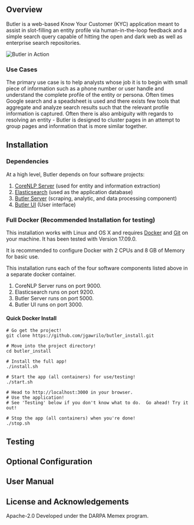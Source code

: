 ## Overview
Butler is a web-based Know Your Customer (KYC) application meant to assist in slot-filling an entity profile via human-in-the-loop feedback and a simple search query capable of hitting the open and dark web as well as enterprise search repositories.

![Butler in Action](https://github.com/jgawrilo/butler_install/raw/master/docs/butler_main.png "Butler - Search in Action")

### Use Cases
The primary use case is to help analysts whose job it is to begin with small piece of information such as a phone number or user handle and understand the complete profile of the entity or persona.  Often times Google search and a speadsheet is used and there exists few tools that aggregate and analyze search results such that the relevant profile information is captured.  Often there is also ambiguity with regards to resolving an entity - Butler is designed to cluster pages in an attempt to group pages and information that is more similar together.

## Installation

### Dependencies
At a high level, Butler depends on four software projects:

1) [CoreNLP Server](https://stanfordnlp.github.io/CoreNLP/corenlp-server.html) (used for entity and information extraction)
2) [Elasticsearch](https://www.elastic.co/products/elasticsearch) (used as the application database)
3) [Butler Server](https://github.com/jgawrilo/butler_server) (scraping, analytic, and data processing component)
4) [Butler UI](https://bitbucket.org/blueridgedynamics/butler) (User interface)

### Full Docker (Recommended Installation for testing)
This installation works with Linux and OS X and requires [Docker](https://docs.docker.com/engine/installation/) and [Git](https://git-scm.com/book/en/v2/Getting-Started-Installing-Git) on your machine.  It has been tested with Version 17.09.0.

It is recommended to configure Docker with 2 CPUs and 8 GB of Memory for basic use.

This installation runs each of the four software components listed above in a separate docker container.

1) CoreNLP Server runs on port 9000.
2) Elasticsearch runs on port 9200.
3) Butler Server runs on port 5000.
4) Butler UI runs on port 3000.

#### Quick Docker Install
```
# Go get the project!
git clone https://github.com/jgawrilo/butler_install.git

# Move into the project directory!
cd butler_install

# Install the full app!
./install.sh

# Start the app (all containers) for use/testing!
./start.sh

# Head to http://localhost:3000 in your browser.
# Use the application! 
# See 'Testing' below if you don't know what to do.  Go ahead! Try it out!

# Stop the app (all containers) when you're done!
./stop.sh 
```

## Testing

## Optional Configuration

## User Manual

## License and Acknowledgements
Apache-2.0
Developed under the DARPA Memex program.
